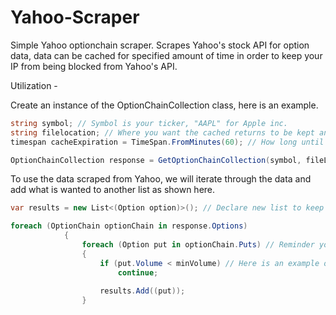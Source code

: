 # Yahoo-Scraper

Simple Yahoo optionchain scraper.
Scrapes Yahoo's stock API for option data, data can be cached for specified amount of time in order to keep your IP from being blocked from Yahoo's API.

Utilization - 

Create an instance of the OptionChainCollection class, here is an example.
```c#
string symbol; // Symbol is your ticker, "AAPL" for Apple inc.
string filelocation; // Where you want the cached returns to be kept and searched
timespan cacheExpiration = TimeSpan.FromMinutes(60); // How long until Yahoo will be scraped again

OptionChainCollection response = GetOptionChainCollection(symbol, fileLocation, cacheExpiration);
```

To use the data scraped from Yahoo, we will iterate through the data and add what is wanted to another list as shown here.
```c#
var results = new List<(Option option)>(); // Declare new list to keep filtered option data in.

foreach (OptionChain optionChain in response.Options)
            {
                foreach (Option put in optionChain.Puts) // Reminder you can access both Puts and Calls separately.
                {
                    if (put.Volume < minVolume) // Here is an example on filtering out the specified option to display.
                        continue;
                        
                    results.Add((put));
                }
```
